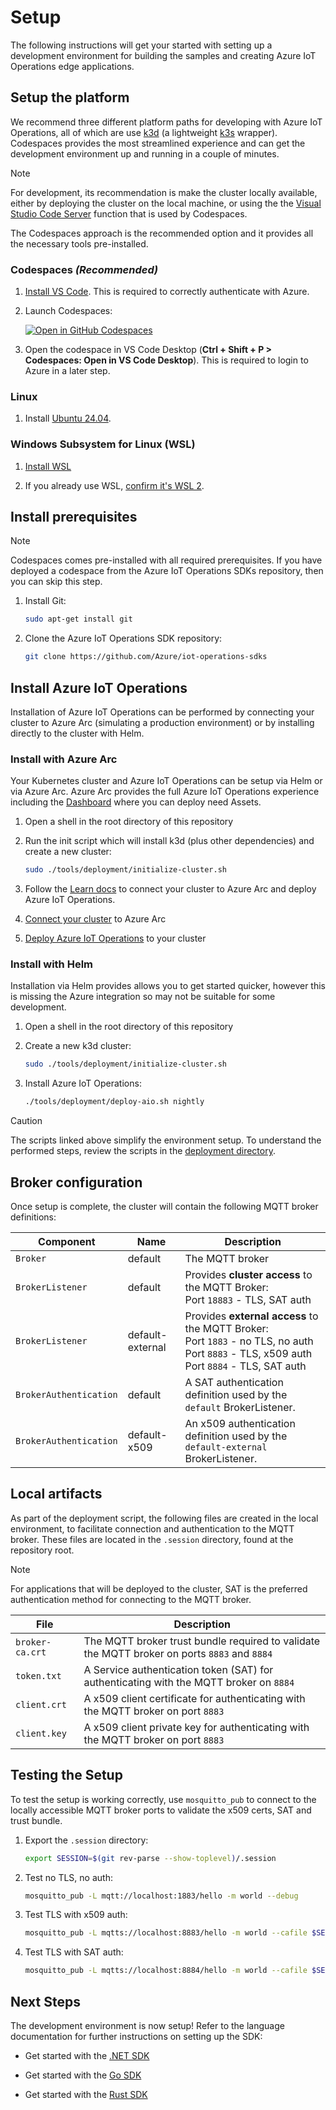 # Setup

The following instructions will get your started with setting up a development environment for building the samples and creating Azure IoT Operations edge applications.

## Setup the platform

We recommend three different platform paths for developing with Azure IoT Operations, all of which are use [k3d](https://k3d.io/#what-is-k3d) (a lightweight [k3s](https://k3s.io/) wrapper). Codespaces provides the most streamlined experience and can get the development environment up and running in a couple of minutes.

> [!NOTE]
> For development, its recommendation is make the cluster locally available, either by deploying the cluster on the local machine, or using the the [Visual Studio Code Server](https://code.visualstudio.com/docs/remote/vscode-server) function that is used by Codespaces.

The Codespaces approach is the recommended option and it provides all the necessary tools pre-installed.

### Codespaces *(Recommended)*

1. [Install VS Code](https://code.visualstudio.com/). This is required to correctly authenticate with Azure.

1. Launch Codespaces:

    [![Open in GitHub Codespaces](https://github.com/codespaces/badge.svg)](https://codespaces.new/Azure/iot-operations-sdks?hide_repo_select=true&editor=vscode)

1. Open the codespace in VS Code Desktop  (**Ctrl + Shift + P > Codespaces: Open in VS Code Desktop**).  This is required to login to Azure in a later step.

### Linux

1. Install [Ubuntu 24.04](https://ubuntu.com/#get-ubuntu).

### Windows Subsystem for Linux (WSL)

1. [Install WSL](https://learn.microsoft.com/windows/wsl/install)

1. If you already use WSL, [confirm it's WSL 2](https://learn.microsoft.com/windows/wsl/install#upgrade-version-from-wsl-1-to-wsl-2).

## Install prerequisites

> [!NOTE]
> Codespaces comes pre-installed with all required prerequisites. If you have deployed a codespace from the Azure IoT Operations SDKs repository, then you can skip this step.

1. Install Git:

    ```bash
    sudo apt-get install git
    ```

1. Clone the Azure IoT Operations SDK repository:

    ```bash
    git clone https://github.com/Azure/iot-operations-sdks
    ```

## Install Azure IoT Operations

Installation of Azure IoT Operations can be performed by connecting your cluster to Azure Arc (simulating a production environment) or by installing directly to the cluster with Helm.

### Install with Azure Arc

Your Kubernetes cluster and Azure IoT Operations can be setup via Helm or via Azure Arc. Azure Arc provides the full Azure IoT Operations experience including the [Dashboard](https://iotoperations.azure.com) where you can deploy need Assets.

1. Open a shell in the root directory of this repository

1. Run the init script which will install k3d (plus other dependencies) and create a new cluster:

    ```bash
    sudo ./tools/deployment/initialize-cluster.sh
    ```

1. Follow the [Learn docs](https://learn.microsoft.com/azure/iot-operations/get-started-end-to-end-sample/quickstart-deploy?tabs=codespaces) to connect your cluster to Azure Arc and deploy Azure IoT Operations.

1. [Connect your cluster](https://learn.microsoft.com/azure/iot-operations/deploy-iot-ops/howto-prepare-cluster?tabs=ubuntu#arc-enable-your-cluster)
 to Azure Arc

1. [Deploy Azure IoT Operations](https://learn.microsoft.com/azure/iot-operations/deploy-iot-ops/howto-deploy-iot-operations?tabs=cli) to your cluster

### Install with Helm

Installation via Helm provides allows you to get started quicker, however this is missing the Azure integration so may not be suitable for some development.

1. Open a shell in the root directory of this repository

1. Create a new k3d cluster:

    ```bash
    sudo ./tools/deployment/initialize-cluster.sh
    ```

1. Install Azure IoT Operations:

    ```bash
    ./tools/deployment/deploy-aio.sh nightly
    ```

> [!CAUTION]
> The scripts linked above simplify the environment setup. To understand the performed steps, review the scripts in the [deployment directory](/tools/deployment/).

## Broker configuration

Once setup is complete, the cluster will contain the following MQTT broker definitions:

| Component | Name | Description |
|-|-|-|
| `Broker` | default | The MQTT broker |
| `BrokerListener` | default | Provides **cluster access** to the MQTT Broker:</br>Port `18883` - TLS, SAT auth |
| `BrokerListener` | default-external | Provides **external access** to the MQTT Broker:</br>Port `1883` - no TLS, no auth</br>Port `8883` - TLS, x509 auth</br>Port `8884` - TLS, SAT auth
| `BrokerAuthentication` | default | A SAT authentication definition used by the `default` BrokerListener.
| `BrokerAuthentication` | default-x509 | An x509 authentication definition used by the `default-external` BrokerListener.

## Local artifacts

As part of the deployment script, the following files are created in the local environment, to facilitate connection and authentication to the MQTT broker. These files are located in the `.session` directory, found at the repository root.

> [!NOTE]
> For applications that will be deployed to the cluster, SAT  is the preferred authentication method for connecting to the MQTT broker.

| File | Description |
|-|-|
| `broker-ca.crt` | The MQTT broker trust bundle required to validate the MQTT broker on ports `8883` and `8884`
| `token.txt` | A Service authentication token (SAT) for authenticating with the MQTT broker on `8884`
| `client.crt` | A x509 client certificate for authenticating with the MQTT broker on port `8883`
| `client.key` | A x509 client private key for authenticating with the MQTT broker on port `8883`

## Testing the Setup

To test the setup is working correctly, use `mosquitto_pub` to connect to the locally accessible MQTT broker ports to validate the x509 certs, SAT and trust bundle.

1. Export the `.session` directory:

    ```bash
    export SESSION=$(git rev-parse --show-toplevel)/.session
    ```

1. Test no TLS, no auth:

    ```bash
    mosquitto_pub -L mqtt://localhost:1883/hello -m world --debug
    ```

1. Test TLS with x509 auth:

    ```bash
    mosquitto_pub -L mqtts://localhost:8883/hello -m world --cafile $SESSION/broker-ca.crt --cert $SESSION/client.crt --key $SESSION/client.key --debug
    ```

1. Test TLS with SAT auth:

    ```bash
    mosquitto_pub -L mqtts://localhost:8884/hello -m world --cafile $SESSION/broker-ca.crt -D CONNECT authentication-method K8S-SAT -D CONNECT authentication-data $(cat $SESSION/token.txt) --debug
    ```

## Next Steps

The development environment is now setup! Refer to the language documentation for further instructions on setting up the SDK:

* Get started with the [.NET SDK ](/dotnet/)

* Get started with the [Go SDK](/go/)

* Get started with the [Rust SDK](/rust/)
